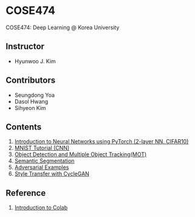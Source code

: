 # COSE474
COSE474: Deep Learning @ Korea University

## Instructor
* Hyunwoo J. Kim

## Contributors
* Seungdong Yoa
* Dasol Hwang
* Sihyeon Kim

## Contents
1. [Introduction to Neural Networks using PyTorch (2-layer NN, CIFAR10)](0_Introduction_to_Neural_Networks_using_PyTorch.ipynb)
2. [MNIST Tutorial (CNN)](2_MNIST_Tutorial%20(CNN).ipynb)
3. [Object Detection and Multiple Object Tracking(MOT)](MOT_tutorial.ipynb)
4. [Semantic Segmentation](4_Semantic_Segmentation.ipynb)
5. [Adversarial Examples](adversarial_tutorial.ipynb)
6. [Style Transfer with CycleGAN](6_Style_Transfer_with_CycleGAN.ipynb)

## Reference
1. [Introduction to Colab](https://youtu.be/inN8seMm7UI)
